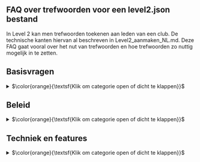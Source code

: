## FAQ over trefwoorden voor een level2.json bestand

In Level 2 kan men trefwoorden toekenen aan leden van een club.
De technische kanten hiervan al beschreven in Level2_aanmaken_NL.md.
Deze FAQ gaat vooral over het nut van trefwoorden en hoe trefwoorden zo nuttig mogelijk in te zetten.

## Basisvragen

<details><summary>$\color{orange}{\textsf{Klik om categorie open of dicht te klappen}}$</summary></p>
<ul>

<li>

### Wat is het nut van trefwoorden?

<details><summary>$\color{green}{\textsf{Klik om antwoord open of dicht te klappen}}$</summary></p>
x
</details></p>

</li><li>

### Hoeveel trefwoorden per clublid?

<details><summary>$\color{green}{\textsf{Klik om antwoord open of dicht te klappen}}$</summary></p>
x
</details></p>

</li><li>

### Hoe ziet een bezoeker de trefwoorden?

<details><summary>$\color{green}{\textsf{Klik om antwoord open of dicht te klappen}}$</summary></p>
x
</details></p>

</li></ul>

### Groeit de lijst met trefwoorden?

<details><summary>$\color{green}{\textsf{Klik om antwoord open of dicht te klappen}}$</summary></p>
x
</details></p>

</li></ul>

</details></p>

## Beleid

<details><summary>$\color{orange}{\textsf{Klik om categorie open of dicht te klappen}}$</summary></p>
<ul>

<li>

### Waarom maar 2 trefwoorden per persoon?

<details><summary>$\color{green}{\textsf{Klik om antwoord open of dicht te klappen}}$</summary></p>
x
</details></p>

</li><li>

### Hoeveel trefwoorden komen er?

<details><summary>$\color{green}{\textsf{Klik om antwoord open of dicht te klappen}}$</summary></p>
x
</details></p>

</li><li>

### Fijnmazigheid?

<details><summary>$\color{green}{\textsf{Klik om antwoord open of dicht te klappen}}$</summary></p>
x
</details></p>

</li><li>

### Wie beheert de lijst met trefwoorden?

<details><summary>$\color{green}{\textsf{Klik om antwoord open of dicht te klappen}}$</summary></p>
x
</details></p>

</li><li>

### Fijnmazigheid?

<details><summary>$\color{green}{\textsf{Klik om antwoord open of dicht te klappen}}$</summary></p>
x
</details></p>

</li></ul>

</details></p>

## Techniek en features

<details><summary>$\color{orange}{\textsf{Klik om categorie open of dicht te klappen}}$</summary></p>
<ul>

<li>

### Er zijn eigenlijk 2 soorten trefwoorden?

<details><summary>$\color{green}{\textsf{Klik om antwoord open of dicht te klappen}}$</summary></p>
x
</details></p>

</li><li>

### Vertalingen?

<details><summary>$\color{green}{\textsf{Klik om antwoord open of dicht te klappen}}$</summary></p>
x
</details></p>

</li><li>

